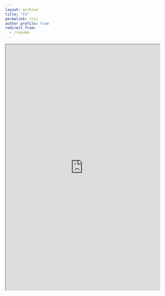 ```yaml
---
layout: archive
title: "CV"
permalink: /cv/
author_profile: true
redirect_from:
  - /resume
---
```


<iframe src="https://drive.google.com/file/d/15WojzZ576AhmEW0mKwsvlOgs2-Dtr4IB/edit" width="100%" height="800"></iframe>

